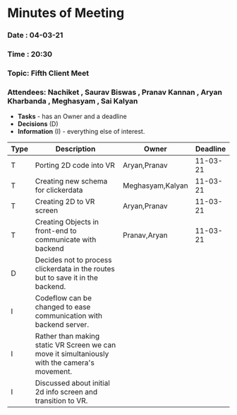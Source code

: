 # Minutes of Meeting

 
### Date : 04-03-21
### Time : 20:30
### Topic: Fifth Client Meet
### Attendees: Nachiket , Saurav Biswas , Pranav Kannan , Aryan Kharbanda , Meghasyam , Sai Kalyan

* **Tasks** - has an Owner and a deadline
* **Decisions** (D)
* **Information** (I) - everything else of interest.

Type | Description | Owner | Deadline
---- | ---- | ---- | ----
T | Porting 2D code into VR | Aryan,Pranav | 11-03-21
T | Creating new schema for clickerdata | Meghasyam,Kalyan | 11-03-21
T | Creating 2D to VR screen | Aryan,Pranav | 11-03-21
T | Creating Objects in front-end to communicate with backend | Pranav,Aryan | 11-03-21
D | Decides not to process clickerdata in the routes but to save it in the backend.
I | Codeflow can be changed to ease communication with backend server.
I | Rather than making static VR Screen we can move it simultaniously with the camera's movement.
I | Discussed about initial 2d info screen and transition to VR.

